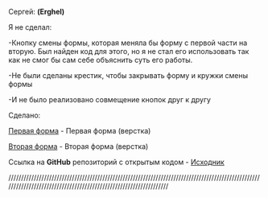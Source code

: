 Сергей: **(Erghel)** 

Я не сделал: 

-Кнопку смены формы, которая меняла бы форму с первой части на вторую. Был найден код для этого, но я не стал его использовать так как не смог бы сам себе объяснить суть его работы.

-Не были сделаны крестик, чтобы закрывать форму и кружки смены формы 

-И не было реализовано совмещение кнопок друг к другу 

Сделано: 

[Первая форма](https://discreteawfulatom.erghel.repl.co/) - Первая форма (верстка) 

[Вторая форма](https://stingyzestyalgorithm.erghel.repl.co/) - Вторая форма (верстка) 

Ссылка на **GitHub** репозиторий с открытым кодом - [Исходник](https://github.com/Erghel/DreamTeamTask)

//////////////////////////////////////////////////////////////////////////////////////////////////////////////////////////////////////////////////////////////////
